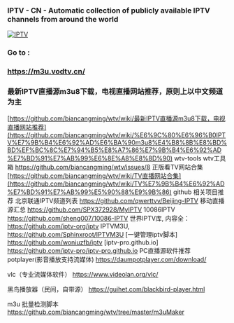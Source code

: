 ### IPTV - CN - Automatic collection of publicly available IPTV channels from around the world 

[
![IPTV](https://github.com/oolooy/ooloo/assets/143409205/04b995e7-5641-4ba8-aae2-a7012cd0db62)
](url)

### **Go to :**

### https://m3u.vodtv.cn/

### 最新IPTV直播源m3u8下载，电视直播网站推荐，原则上以中文频道为主
[https://github.com/biancangming/wtv/wiki/最新IPTV直播源m3u8下载，电视直播网站推荐](https://github.com/biancangming/wtv/wiki/%E6%9C%80%E6%96%B0IPTV%E7%9B%B4%E6%92%AD%E6%BA%90m3u8%E4%B8%8B%E8%BD%BD%EF%BC%8C%E7%94%B5%E8%A7%86%E7%9B%B4%E6%92%AD%E7%BD%91%E7%AB%99%E6%8E%A8%E8%8D%90)
wtv-tools wtv工具箱
https://github.com/biancangming/wtv/issues/8
正版看TV网站合集
[https://github.com/biancangming/wtv/wiki/TV直播网站合集](https://github.com/biancangming/wtv/wiki/TV%E7%9B%B4%E6%92%AD%E7%BD%91%E7%AB%99%E5%90%88%E9%9B%86)
github 相关项目推荐
北京联通IPTV频道列表 https://github.com/qwerttvv/Beijing-IPTV
移动直播源汇总 https://github.com/SPX372928/MyIPTV
10086IPTV https://github.com/sheng007/10086-IPTV
世界IPTV库, 内容全： https://github.com/iptv-org/iptv
IPTVM3U, https://github.com/Sphinxroot/IPTVM3U
[一键管理iptv脚本] https://github.com/woniuzfb/iptv
[iptv-pro.github.io] https://github.com/iptv-pro/iptv-pro.github.io
PC直播源软件推荐
potplayer(影音播放支持流媒体) https://daumpotplayer.com/download/

vlc（专业流媒体软件） https://www.videolan.org/vlc/

黑鸟播放器（民间，自带源） https://guihet.com/blackbird-player.html

m3u 批量检测脚本
https://github.com/biancangming/wtv/tree/master/m3uMaker
